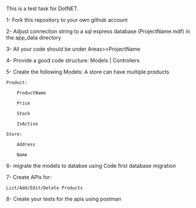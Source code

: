 This is a test task for DotNET.

1- Fork this repository to your own github account

2- Adjust connection string to a sql express database (ProjectName.mdf) in the app_data directory

3- All your code should be under Areas>>ProjectName

4- Provide a good code structure: Models | Controllers

5- Create the following Models: A store can have multiple products

	Product:

		ProductName

		Price

		Stock

		IsActive

	Store:

		Address

		Name

6- migrate the models to databse using Code first database migration

7- Create APIs for:

	List/Add/Edit/Delete Products

8- Create your tests for the apis using postman
